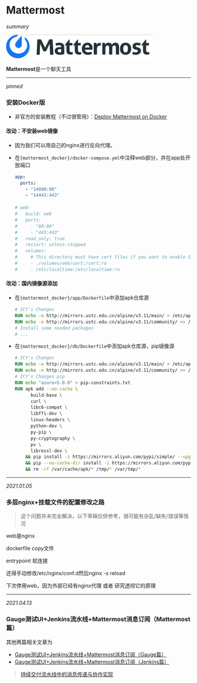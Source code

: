 # Mattermost

*summary*

<img src="./Mattermost.assets/图片123.png" alt="图片123" style="zoom:80%;" />

**Mattermost**是一个聊天工具

---

*pinned*

### 安装Docker版

- 非官方的安装教程（不过很管用）：[Deploy Mattermost on Docker](https://docs.mattermost.com/install/prod-docker.html)

#### 改动：不安装web镜像

- 因为我们可以用自己的nginx进行反向代理。

- 在`{mattermost_docker}/docker-compose.yml`中注释web部分，并在app处开放端口

  ```yaml
  app:
    ports:
      - "14080:80"
      - "14443:443"
      
  # web:
  #   build: web
  #   ports:
  #     - "80:80"
  #     - "443:443"
  #   read_only: true
  #   restart: unless-stopped
  #   volumes:
  #     # This directory must have cert files if you want to enable SSL
  #     - ./volumes/web/cert:/cert:ro
  #     - /etc/localtime:/etc/localtime:ro
  ```

#### 改动：国内镜像源添加

- 在`{mattermost_docker}/app/Dockerfile`中添加apk仓库源

  ```dockerfile
  # ICY's Changes
  RUN echo -e http://mirrors.ustc.edu.cn/alpine/v3.11/main/ > /etc/apk/repositories
  RUN echo -e http://mirrors.ustc.edu.cn/alpine/v3.11/community/ >> /etc/apk/repositories
  # Install some needed packages
  # ...
  ```

- 在`{mattermost_docker}/db/Dockerfile`中添加apk仓库源，pip镜像源

  ```Dockerfile
  # ICY's Changes
  RUN echo -e http://mirrors.ustc.edu.cn/alpine/v3.11/main/ > /etc/apk/repositories
  RUN echo -e http://mirrors.ustc.edu.cn/alpine/v3.11/community/ >> /etc/apk/repositories
  # ICY's Changes pip
  RUN echo "azure<5.0.0" > pip-constraints.txt
  RUN apk add --no-cache \
        build-base \
        curl \
        libc6-compat \
        libffi-dev \
        linux-headers \
        python-dev \
        py-pip \
        py-cryptography \
        pv \
        libressl-dev \
      && pip install -i https://mirrors.aliyun.com/pypi/simple/ --upgrade pip \
      && pip --no-cache-dir install -i https://mirrors.aliyun.com/pypi/simple/ -c pip-constraints.txt 'wal-e<1.0.0' envdir \
      && rm -rf /var/cache/apk/* /tmp/* /var/tmp/*
  ```

---

*2021.01.05*

### 多层nginx+挂载文件的配置修改之路

> 这个问题并未完全解决，以下草稿仅供参考，很可能有杂乱/缺失/错误等情况

web是nginx

dockerfile copy文件

entrypoint 软连接

还得手动修改/etc/nginx/conf.d然后nginx -s reload

下次停用web，因为外部已经有nginx代理  或者 研究透彻它的原理

---

*2021.04.13*

### Gauge测试UI+Jenkins流水线+Mattermost消息订阅（Mattermost篇）

其他两篇相关文章为

- [Gauge测试UI+Jenkins流水线+Mattermost消息订阅（Gauge篇）](../前端%20FrontEnd/Gauge.md/#gauge测试uijenkins流水线mattermost消息订阅gauge篇)
- [Gauge测试UI+Jenkins流水线+Mattermost消息订阅（Jenkins篇）](../运维%20DevOps/Jenkins.md/#gauge测试uijenkins流水线mattermost消息订阅jenkins篇)

> [持续交付流水线中的消息传递与协作实现](https://blog.csdn.net/weixin_40046357/article/details/106464610)
